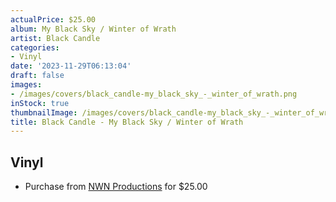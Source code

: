 ```yaml
---
actualPrice: $25.00
album: My Black Sky / Winter of Wrath
artist: Black Candle
categories:
- Vinyl
date: '2023-11-29T06:13:04'
draft: false
images:
- /images/covers/black_candle-my_black_sky_-_winter_of_wrath.png
inStock: true
thumbnailImage: /images/covers/black_candle-my_black_sky_-_winter_of_wrath-thumb.png
title: Black Candle - My Black Sky / Winter of Wrath
---
```


## Vinyl
* Purchase from [NWN Productions](http://shop.nwnprod.com/index.php?route=product/product&path=75&product_id=43140&sort=pd.name&order=ASC) for $25.00
